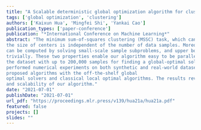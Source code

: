 ```yaml
---
title: "A Scalable deterministic global optimization algorithm for clustering problems"
tags: ['global optimization', 'clustering']
authors: ['Kaixun Hua', 'Mingfei Shi', 'Yankai Cao']
publication_types: ['paper-conference']
publication: "*International Conference on Machine Learning*"
abstract: "The minimum sum-of-squares clustering (MSSC) task, which can be treated as a Mixed Integer Second Order Cone Programming (MISOCP) problem, is rarely investigated in the literature through deterministic optimization to find its global optimal value. In this paper, we modelled the MSSC task as a two-stage optimization problem and proposed a tailed reduced-space branch and bound (BB) algorithm. We designed several approaches to construct lower and upper bounds at each node in the BB scheme, including a scenario grouping based Lagrangian decomposition approach. One key advantage of this reduced-space algorithm is that it only needs to perform branching on the centers of clusters to guarantee convergence, and
the size of centers is independent of the number of data samples. Moreover, the lower bounds
can be computed by solving small-scale sample subproblems, and upper bounds can be obtained
trivially. These two properties enable our algorithm easy to be paralleled and can be scalable to
the dataset with up to 200,000 samples for finding a global-optimal solution of the MSSC task. We
performed numerical experiments on both synthetic and real-world datasets and compared our
proposed algorithms with the off-the-shelf global
optimal solvers and classical local optimal algorithms. The results reveal a strong performance
and scalability of our algorithm."
date: "2021-07-01"
publishDate: "2021-07-01"
url_pdf: "https://proceedings.mlr.press/v139/hua21a/hua21a.pdf"
featured: false
projects: []
slides: ""
---
```


